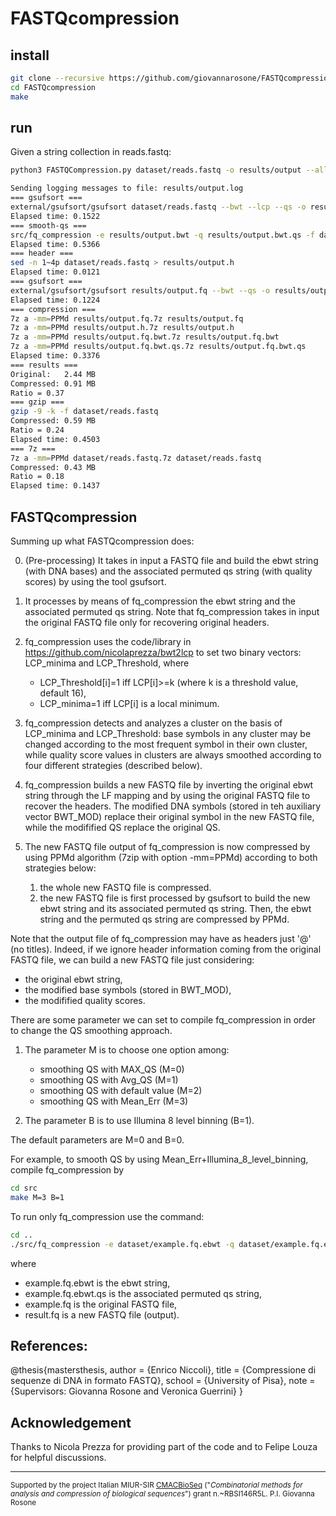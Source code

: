 # FASTQcompression

## install

```sh
git clone --recursive https://github.com/giovannarosone/FASTQcompression.git 
cd FASTQcompression
make
```

## run

Given a string collection in reads.fastq:

```sh
python3 FASTQCompression.py dataset/reads.fastq -o results/output --all
```

```sh
Sending logging messages to file: results/output.log
=== gsufsort ===
external/gsufsort/gsufsort dataset/reads.fastq --bwt --lcp --qs -o results/output
Elapsed time: 0.1522
=== smooth-qs ===
src/fq_compression -e results/output.bwt -q results/output.bwt.qs -f dataset/reads.fastq -o results/output.fq
Elapsed time: 0.5366
=== header ===
sed -n 1~4p dataset/reads.fastq > results/output.h
Elapsed time: 0.0121
=== gsufsort ===
external/gsufsort/gsufsort results/output.fq --bwt --qs -o results/output.fq
Elapsed time: 0.1224
=== compression ===
7z a -mm=PPMd results/output.fq.7z results/output.fq
7z a -mm=PPMd results/output.h.7z results/output.h
7z a -mm=PPMd results/output.fq.bwt.7z results/output.fq.bwt
7z a -mm=PPMd results/output.fq.bwt.qs.7z results/output.fq.bwt.qs
Elapsed time: 0.3376
=== results ===
Original:	2.44 MB
Compressed:	0.91 MB
Ratio = 0.37
=== gzip ===
gzip -9 -k -f dataset/reads.fastq
Compressed:	0.59 MB
Ratio = 0.24
Elapsed time: 0.4503
=== 7z ===
7z a -mm=PPMd dataset/reads.fastq.7z dataset/reads.fastq
Compressed:	0.43 MB
Ratio = 0.18
Elapsed time: 0.1437
```


## FASTQcompression

Summing up what FASTQcompression does:

0. (Pre-processing) It takes in input a FASTQ file and build the ebwt string (with DNA bases) and the associated permuted qs string (with quality scores) by using the tool gsufsort.

1. It processes by means of fq_compression the ebwt string and the associated permuted qs string. Note that fq_compression takes in input the original FASTQ file only for recovering original headers.

2. fq_compression uses the code/library in https://github.com/nicolaprezza/bwt2lcp to set two binary vectors: 
LCP_minima and LCP_Threshold, where
    - LCP_Threshold[i]=1 iff LCP[i]>=k (where k is a threshold value, default 16),
    - LCP_minima=1 iff LCP[i] is a local minimum.

3. fq_compression detects and analyzes a cluster on the basis of LCP_minima and LCP_Threshold:
base symbols in any cluster may be changed according to the most frequent symbol in their own cluster, while quality score values in clusters are always smoothed according to four different strategies (described below).

4. fq_compression builds a new FASTQ file by inverting the original ebwt string through the LF mapping and by using the original FASTQ file to recover the headers.
The modified DNA symbols (stored in teh auxiliary vector BWT_MOD) replace their original symbol in the new FASTQ file, while the modifified QS replace the original QS. 

5. The new FASTQ file output of fq_compression is now compressed by using PPMd algorithm (7zip with option -mm=PPMd) according to both strategies below:
   1) the whole new FASTQ file is compressed.
   2) the new FASTQ file is first processed by gsufsort to build the new ebwt string and its associated permuted qs string. Then, the ebwt string and the permuted qs string are compressed by PPMd.
   
Note that the output file of fq_compression may have as headers just '@' (no titles). Indeed, if we ignore header information coming from the original FASTQ file, we can build a new FASTQ file just considering:
- the original ebwt string,
- the modified base symbols (stored in BWT_MOD),
- the modifified quality scores.

There are some parameter we can set to compile fq_compression in order to change the QS smoothing approach.

1) The parameter M is to choose one option among:
    - smoothing QS with MAX_QS (M=0)
    - smoothing QS with Avg_QS (M=1)
    - smoothing QS with default value (M=2)
    - smoothing QS with Mean_Err (M=3)
  
2) The parameter B is to use Illumina 8 level binning (B=1).

The default parameters are M=0 and B=0.

For example, to smooth QS by using Mean_Err+Illumina_8_level_binning, compile fq_compression by

```sh
cd src
make M=3 B=1
```
To run only fq_compression use the command:

```sh
cd ..
./src/fq_compression -e dataset/example.fq.ebwt -q dataset/example.fq.ebwt.qs -f dataset/example.fq -o result.fq
```
where
- example.fq.ebwt is the ebwt string,
- example.fq.ebwt.qs is the associated permuted qs string,
- example.fq is the original FASTQ file,
- result.fq is a new FASTQ file (output).




## References:

@thesis{mastersthesis,
  author       = {Enrico Niccoli}, 
  title        = {Compressione di sequenze di DNA in formato FASTQ},
  school       = {University of Pisa},
  note         = {Supervisors: Giovanna Rosone and Veronica Guerrini}
}

## Acknowledgement

Thanks to Nicola Prezza for providing part of the code and to Felipe Louza for helpful discussions.

---
<small> Supported by the project Italian MIUR-SIR [CMACBioSeq][240fb5f5] ("_Combinatorial methods for analysis and compression of biological sequences_") grant n.~RBSI146R5L. P.I. Giovanna Rosone</small>

[240fb5f5]: http://pages.di.unipi.it/rosone/CMACBioSeq.html
